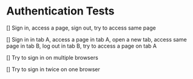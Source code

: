 # Authentication Tests

[] Sign in, access a page, sign out, try to access same page

[] Sign in in tab A, access a page in tab A, open a new tab, access same page in tab B, log out in tab B, try to access a page on tab A

[] Try to sign in on multiple browsers

[] Try to sign in twice on one browser
